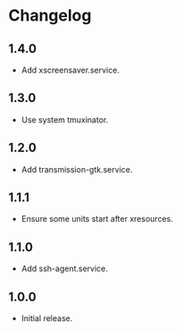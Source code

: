 # Changelog

## 1.4.0

- Add xscreensaver.service.

## 1.3.0

- Use system tmuxinator.

## 1.2.0

- Add transmission-gtk.service.

## 1.1.1

- Ensure some units start after xresources.

## 1.1.0

- Add ssh-agent.service.

## 1.0.0

- Initial release.

